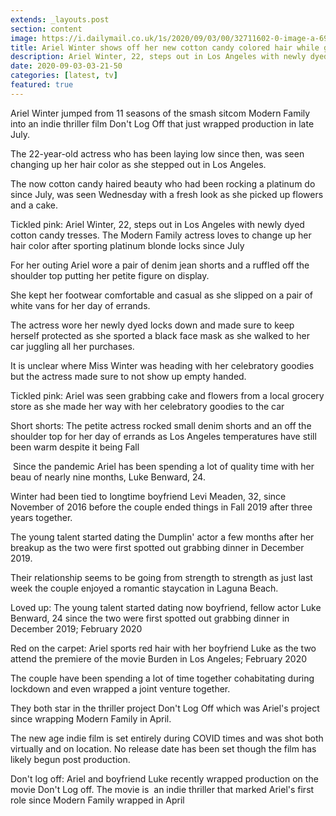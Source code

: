 ```yaml
---
extends: _layouts.post
section: content
image: https://i.dailymail.co.uk/1s/2020/09/03/00/32711602-0-image-a-69_1599089150000.jpg 
title: Ariel Winter shows off her new cotton candy colored hair while grabbing cake and flowers in LA 
description: Ariel Winter, 22, steps out in Los Angeles with newly dyed cotton candy tresses. The Modern Family actress loves to change up her hair color after sporting platinum blonde locks since July 
date: 2020-09-03-03-21-50 
categories: [latest, tv] 
featured: true 
--- 
```

Ariel Winter jumped from 11 seasons of the smash sitcom Modern Family into an indie thriller film Don't Log Off that just wrapped production in late July. 

The 22-year-old actress who has been laying low since then, was seen changing up her hair color as she stepped out in Los Angeles. 

The now cotton candy haired beauty who had been rocking a platinum do since July, was seen Wednesday with a fresh look as she picked up flowers and a cake.

Tickled pink: Ariel Winter, 22, steps out in Los Angeles with newly dyed cotton candy tresses. The Modern Family actress loves to change up her hair color after sporting platinum blonde locks since July

For her outing Ariel wore a pair of denim jean shorts and a ruffled off the shoulder top putting her petite figure on display. 

She kept her footwear comfortable and casual as she slipped on a pair of white vans for her day of errands.

The actress wore her newly dyed locks down and made sure to keep herself protected as she sported a black face mask as she walked to her car juggling all her purchases.  

It is unclear where Miss Winter was heading with her celebratory goodies but the actress made sure to not show up empty handed. 

Tickled pink: Ariel was seen grabbing cake and flowers from a local grocery store as she made her way with her celebratory goodies to the car

Short shorts: The petite actress rocked small denim shorts and an off the shoulder top for her day of errands as Los Angeles temperatures have still been warm despite it being Fall 

 Since the pandemic Ariel has been spending a lot of quality time with her beau of nearly nine months, Luke Benward, 24.

Winter had been tied to longtime boyfriend Levi Meaden, 32, since November of 2016 before the couple ended things in Fall 2019 after three years together. 

The young talent started dating the Dumplin' actor a few months after her breakup as the two were first spotted out grabbing dinner in December 2019.

Their relationship seems to be going from strength to strength as just last week the couple enjoyed a romantic staycation in Laguna Beach. 

Loved up: The young talent started dating now boyfriend, fellow actor Luke Benward, 24 since the two were first spotted out grabbing dinner in December 2019; February 2020

Red on the carpet: Ariel sports red hair with her boyfriend Luke as the two attend the premiere of the movie Burden in Los Angeles; February 2020

The couple have been spending a lot of time together cohabitating during lockdown and even wrapped a joint venture together. 

They both star in the thriller project Don't Log Off which was Ariel's project since wrapping Modern Family in April.

The new age indie film is set entirely during COVID times and was shot both virtually and on location. No release date has been set though the film has likely begun post production.

Don't log off: Ariel and boyfriend Luke recently wrapped production on the movie Don't Log off. The movie is  an indie thriller that marked Ariel's first role since Modern Family wrapped in April

